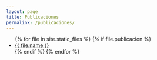 ```yaml
---
layout: page
title: Publicaciones
permalink: /publicaciones/
---
```


<ul>
  {% for file in site.static_files %}
    {% if file.publicacion %}
      <li>
        <a href="{{ site.baseurl }}{{ file.path }}" target="_blank">{{ file.name }}</a>
      </li>
    {% endif %}
  {% endfor %}
</ul>